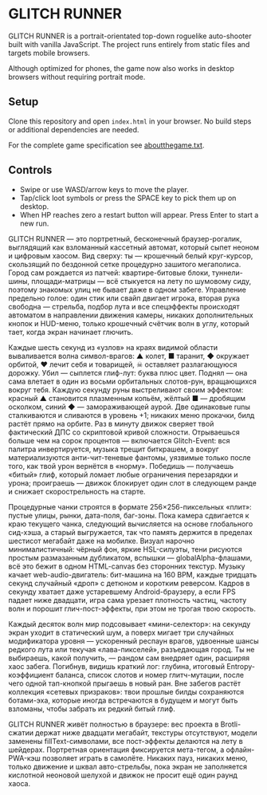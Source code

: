 # GLITCH RUNNER

GLITCH RUNNER is a portrait-orientated top-down roguelike auto-shooter built with vanilla JavaScript. The project runs entirely from static files and targets mobile browsers.

Although optimized for phones, the game now also works in desktop browsers without requiring portrait mode.

## Setup

Clone this repository and open `index.html` in your browser. No build steps or additional dependencies are needed.

For the complete game specification see [aboutthegame.txt](aboutthegame.txt).

## Controls
- Swipe or use WASD/arrow keys to move the player.
- Tap/click loot symbols or press the SPACE key to pick them up on desktop.
- When HP reaches zero a restart button will appear. Press Enter to start a new run.

GLITCH RUNNER — это портретный, бесконечный браузер-рогалик, выглядящий как взломанный кассетный автомат, который сыпет неоном и цифровым хаосом. Вид сверху: ты — крошечный белый круг-курсор, скользящий по бездонной сетке процедурно зашитого мегаполиса. Город сам рождается из патчей: квартире-битовые блоки, туннели-шины, площади-матрицы — всё стыкуется на лету по шумовому сиду, поэтому знакомых улиц не бывает даже в одном забеге. Управление предельно голое: один стик или свайп двигает игрока, вторая рука свободна — стрельба, подбор лута и все спецэффекты происходят автоматом в направлении движения камеры, никаких дополнительных кнопок и HUD-меню, только крошечный счётчик волн в углу, который тает, когда экран начинает глючить.

Каждые шесть секунд из «узлов» на краях видимой области вываливается волна символ-врагов: ▲ колет, ■ таранит, ◆ окружает орбитой, ♥ лечит себя и товарищей, ☠ оставляет разлагающуюся дорожку. Убил — сыплется глиф-лут: буква плюс цвет. Поднял — она сама влетает в один из восьми орбитальных слотов-рун, вращающихся вокруг тебя. Каждую секунду руны выстреливают своим эффектом: красный ▲ становится плазменным копьём, жёлтый ■ — дробящим осколком, синий ◆ — замораживающей аурой. Две одинаковые runы сталкиваются и сливаются в уровень +1; никаких меню прокачки, билд растёт прямо на орбите. Раз в минуту движок сверяет твой фактический ДПС со скриптовой кривой сложности. Отрываешься больше чем на сорок процентов — включается Glitch-Event: вся палитра инвертируется, музыка трещит биткрашем, а вокруг материализуются анти-чит-теневые фантомы, уязвимые только после того, как твой урон вернётся в «норму». Победишь — получаешь «битый» глиф, который ломает любые ограничения перезарядки и урона; проиграешь — движок блокирует один слот в следующем ранде и снижает скорострельность на старте.

Процедурные чанки строятся в формате 256×256-пиксельных «плит»: пустые улицы, рынки, дата-поля, баг-зоны. Пока камера сдвигается к краю текущего чанка, следующий вычисляется на основе глобального сид-хэша, а старый выгружается, так что память держится в пределах шестисот мегабайт даже на мобилке. Визуал нарочно минималистичный: чёрный фон, яркие HSL-силуэты, тени рисуются простым размазанным дубликатом, вспышки — globalAlpha-флашами, всё это бежит в одном HTML-canvas без сторонних текстур. Музыку качает web-audio-двигатель: бит-машина на 160 BPM, каждые тридцать секунд случайный «дроп» с детюном и коротким реверсом. Кадров в секунду хватает даже устаревшему Android-браузеру, а если FPS падает ниже двадцати, игра сама урезает плотность частиц, частоту волн и порошит глич-пост-эффекты, при этом не трогая твою скорость.

Каждый десяток волн мир подсовывает «мини-селектор»: на секунду экран уходит в статический шум, а поверх мигает три случайных модификатора уровня — ускоренный респаун врагов, удвоенные шансы редкого лута или текучая «лава-пикселей», разъедающая город. Ты не выбираешь, какой получить, — рандом сам внедряет один, расширяя хаос забега. Погибнув, видишь краткий лог: глубина, итоговый Entropy-коэффициент баланса, список слотов и номер глитч-мутации, после чего одной тап-кнопкой прыгаешь в новый ран. Вне забегов растёт коллекция «сетевых призраков»: твои прошлые билды сохраняются ботами-эха, которые иногда встречаются в будущем и могут быть взломаны, чтобы забрать их редкий битый глиф.

GLITCH RUNNER живёт полностью в браузере: вес проекта в Brotli-сжатии держат ниже двадцати мегабайт, текстуры отсутствуют, модели заменены fillText-символами, все пост-эффекты делаются на лету в шейдерах. Портретная ориентация фиксируется мета-тегом, а офлайн-PWA-кэш позволяет играть в самолёте. Никаких пауз, никаких меню, только движение и шквал авто-стрельбы, пока экран не заполняется кислотной неоновой шелухой и движок не просит ещё один раунд хаоса.

